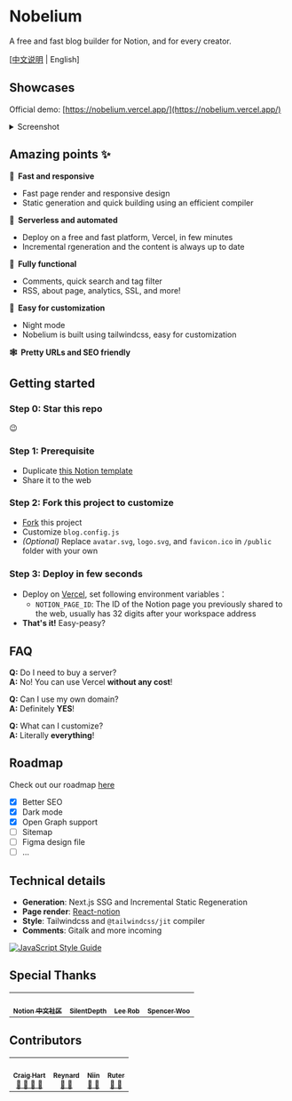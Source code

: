# Nobelium   
A free and fast blog builder for Notion, and for every creator.

[[中文说明](README-CN.md) | English] 

## Showcases
Official demo: [https://nobelium.vercel.app/](https://nobelium.vercel.app/)

<details><summary>Screenshot</summary>
<img src="https://github.com/craigary/nobelium/blob/main/desktop.png?raw=true">
</details>


## Amazing points ✨
**🚀 &nbsp;Fast and responsive**

  - Fast page render and responsive design
  - Static generation and quick building using an efficient compiler

**🤖 &nbsp;Serverless and automated**

  - Deploy on a free and fast platform, Vercel, in few minutes
  - Incremental rgeneration and the content is always up to date

**🚙 &nbsp;Fully functional**

  - Comments, quick search and tag filter
  - RSS, about page, analytics, SSL, and more!

**🎨 &nbsp;Easy for customization**

  - Night mode
  - Nobelium is built using tailwindcss, easy for customization

**🕸 &nbsp;Pretty URLs and SEO friendly** 

## Getting started
### Step 0: Star this repo
😉
### Step 1: Prerequisite

- Duplicate [this Notion template](https://www.notion.so/68be9021bca34b8e89f0246f27e608df)
- Share it to the web
### Step 2: Fork this project to customize
- [Fork](https://github.com/craigary/nobelium/fork) this project
- Customize `blog.config.js` 
- *(Optional)* Replace `avatar.svg`, `logo.svg`, and `favicon.ico` in `/public` folder with your own

### Step 3: Deploy in few seconds
- Deploy on [Vercel](https://vercel.com), set following environment variables：
    - `NOTION_PAGE_ID`: The ID of the Notion page you previously shared to the web, usually has 32 digits after your workspace address
- **That's it!** Easy-peasy?

## FAQ
**Q:** Do I need to buy a server?  
**A:** No! You can use Vercel **without any cost**!

**Q:** Can I use my own domain?  
**A:** Definitely **YES**!  
  
**Q:** What can I customize?  
**A:** Literally **everything**!  

## Roadmap

Check out our roadmap [here](https://www.notion.so/craigary/Public-Roadmap-3cfc4d0f0ca642ef8f652673c37add22)

- [x]  Better SEO
- [x]  Dark mode
- [x]  Open Graph support
- [ ]  Sitemap
- [ ]  Figma design file
- [ ]  ...

## Technical details

- **Generation**: Next.js SSG and Incremental Static Regeneration
- **Page render**: [React-notion](https://github.com/splitbee/react-notion)
- **Style**: Tailwindcss and `@tailwindcss/jit` compiler
- **Comments**: Gitalk and more incoming  

[![JavaScript Style Guide](https://cdn.rawgit.com/standard/standard/master/badge.svg)](https://github.com/standard/standard)


## Special Thanks

<table>
<tr align="left">
    <td align="center"><a href="https://notion.so/cnotion"><img src="https://www.notion.so/image/https%3A%2F%2Fs3-us-west-2.amazonaws.com%2Fsecure.notion-static.com%2F815be1aa-a8bf-46d0-887e-a1c9d18d8ae9%2Fnotion-logo-no-background.png?table=block&id=e1826899-1cd1-4de8-9b1c-ad0de60baa91&width=250&userId=1f77c970-e682-4c02-b9e8-4164924f04ab&cache=v2" width="80px;" alt=""/><br /><sub><b>Notion 中文社区</b></sub></a></td>
    <td align="center"><a href="https://twitter.com/SilentDepthCN"><img src="https://avatars.githubusercontent.com/u/7194254?s=460&u=d8c805acedf5c49ab8e1bfde58b16d7b7fe2b1bb&v=4" width="80px;" alt=""/><br /><sub><b>SilentDepth</b></sub></a></td>
    <td align="center"><a href="https://leerob.io"><img src="https://avatars.githubusercontent.com/u/9113740?s=460&u=6b5c9843f6d345ee178d1171dd3025610312af35&v=4" width="80px;" alt=""/><br /><sub><b>Lee Rob</b></sub></a></td>
    <td align="center"><a href="https://spencerwoo.com"><img src="https://avatars.githubusercontent.com/u/32114380?s=460&u=81d1f9754f354c63ece17a83196be14b51ee1056&v=4" width="80px;" alt=""/><br /><sub><b>Spencer Woo</b></sub></a></td>
  </tr>
</table>

## Contributors
<table>
<tr align="left">
    <td align="center"><a href="https://github.com/craigary"><img src="https://avatars.githubusercontent.com/u/10571717?s=64&v=4" width="80px;" alt=""/><br /><sub><b>Craig Hart</b></sub></a><br /><a href="https://github.com/craigary/nobelium/commits?author=craigary" title="Owner">🎫 🔧 🎨 🐛</a></td>
    <td align="center"><a href="https://github.com/reycn"><img src="https://avatars.githubusercontent.com/u/11225092?s=64&v=4" width="80px;" alt=""/><br /><sub><b>Reynard</b></sub></a><br /><a href="https://github.com/craigary/nobelium/commits?author=reycn" title="Owner"> 🎨 🐛</a></td>
    <td align="center"><a href="https://github.com/Niinjoy"><img src="https://avatars.githubusercontent.com/u/39721307?s=64&v=4" width="80px;" alt=""/><br /><sub><b>Niin</b></sub></a><br /><a href="https://github.com/craigary/nobelium/commits?author=Niinjoy" title="Owner">🔧 🐛</a></td>
    <td align="center"><a href="https://github.com/ruter"><img src="https://avatars.githubusercontent.com/u/8568876?s=64&v=4" width="80px;" alt=""/><br /><sub><b>Ruter</b></sub></a><br /><a href="https://github.com/craigary/nobelium/commits?author=ruter" title="Owner">🔧 🐛</a></td>
  </tr>
</table>
